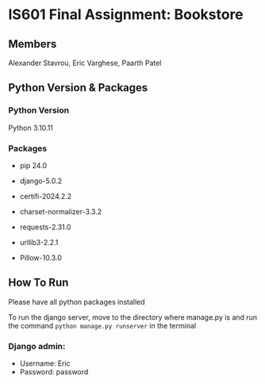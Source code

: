 # IS601 Final Assignment: Bookstore
## Members
Alexander Stavrou, Eric Varghese, Paarth Patel

## Python Version & Packages
### Python Version
Python 3.10.11

### Packages

- pip 24.0

- django-5.0.2

- certifi-2024.2.2 

- charset-normalizer-3.3.2 

- requests-2.31.0 

- urllib3-2.2.1

- Pillow-10.3.0

## How To Run
Please have all python packages installed

To run the django server, move to the directory where manage.py is and run the command ```python manage.py runserver``` in the terminal

### Django admin:
- Username: Eric
- Password: password
